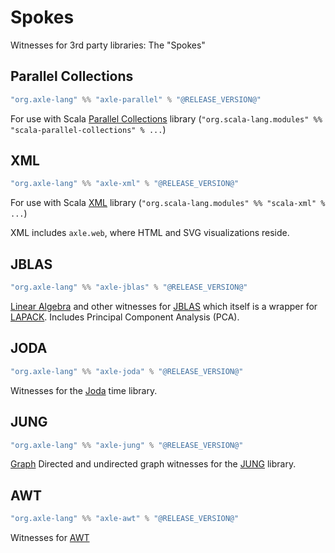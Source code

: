 # Spokes

Witnesses for 3rd party libraries: The "Spokes"

## Parallel Collections

```sbt
"org.axle-lang" %% "axle-parallel" % "@RELEASE_VERSION@"
```

For use with Scala [Parallel Collections](https://github.com/scala/scala-parallel-collections) library
(`"org.scala-lang.modules" %% "scala-parallel-collections" % ...`)

## XML

```sbt
"org.axle-lang" %% "axle-xml" % "@RELEASE_VERSION@"
```

For use with Scala [XML](https://github.com/scala/scala-xml) library
(`"org.scala-lang.modules" %% "scala-xml" % ...`)

XML includes `axle.web`, where HTML and SVG visualizations reside.

## JBLAS

```sbt
"org.axle-lang" %% "axle-jblas" % "@RELEASE_VERSION@"
```

[Linear Algebra](/tutorial/linear_algebra/) and other witnesses for [JBLAS](http://jblas.org/) which itself is a wrapper for [LAPACK](http://www.netlib.org/lapack/).
Includes Principal Component Analysis (PCA).

## JODA

```sbt
"org.axle-lang" %% "axle-joda" % "@RELEASE_VERSION@"
```

Witnesses for the [Joda](http://www.joda.org/joda-time/) time library.

## JUNG

```sbt
"org.axle-lang" %% "axle-jung" % "@RELEASE_VERSION@"
```

[Graph](/tutorial/graph/) Directed and undirected graph witnesses for the [JUNG](http://jung.sourceforge.net/) library.

## AWT

```sbt
"org.axle-lang" %% "axle-awt" % "@RELEASE_VERSION@"
```

Witnesses for [AWT](https://docs.oracle.com/javase/7/docs/api/java/awt/package-summary.html)
